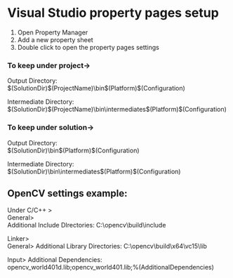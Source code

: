 # Visual Studio property pages setup
1. Open Property Manager  
2. Add a new property sheet  
3. Double click to open the property pages settings  

### To keep under project->  
Output Directory:   
$(SolutionDir)\$(ProjectName)\bin\$(Platform)\$(Configuration)

Intermediate Directory:  
$(SolutionDir)\$(ProjectName)\bin\intermediates\$(Platform)\$(Configuration)

### To keep under solution->  
Output Directory:   
$(SolutionDir)\bin\$(Platform)\$(Configuration)  

Intermediate Directory:  
$(SolutionDir)\bin\intermediates\$(Platform)\$(Configuration)  


## OpenCV settings example:  
Under C/C++ >  
General>  
Additional Include DIrectories: C:\opencv\build\include  

Linker>  
General> Additional Library Directories: C:\opencv\build\x64\vc15\lib  

Input> Additional Dependencies: opencv_world401d.lib;opencv_world401.lib;%(AdditionalDependencies)  




